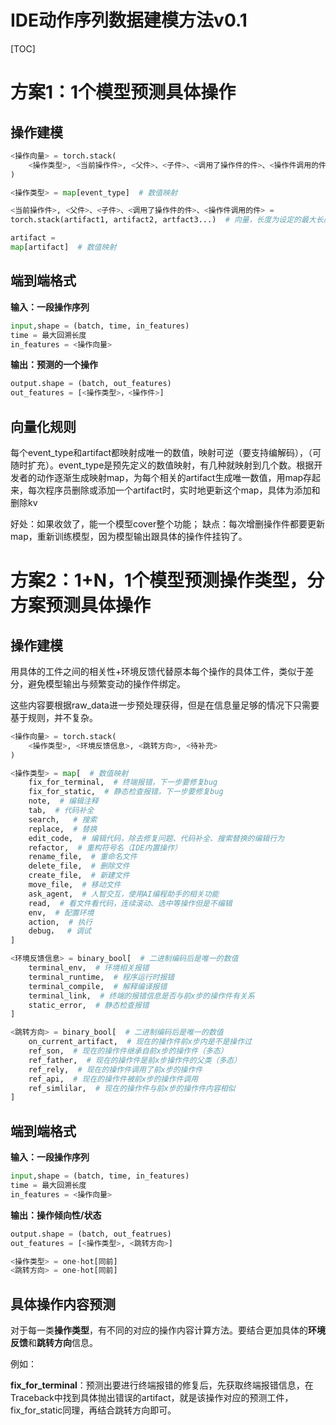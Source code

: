# IDE动作序列数据建模方法v0.1

[TOC]

# 方案1：1个模型预测具体操作

## 操作建模

```python
<操作向量> = torch.stack(
	<操作类型>, <当前操作件>, <父件>、<子件>、<调用了操作件的件>、<操作件调用的件>
)

<操作类型> = map[event_type]  # 数值映射

<当前操作件>, <父件>、<子件>、<调用了操作件的件>、<操作件调用的件> = 
torch.stack(artifact1, artifact2, artfact3...)  # 向量，长度为设定的最大长度，不足的值补0

artifact = 
map[artifact]  # 数值映射
```

## 端到端格式

**输入：一段操作序列**

```python
input,shape = (batch, time, in_features)
time = 最大回溯长度
in_features = <操作向量>
```

**输出：预测的一个操作**

```python
output.shape = (batch, out_features)
out_features = [<操作类型>，<操作件>]
```

## 向量化规则

每个event_type和artifact都映射成唯一的数值，映射可逆（要支持编解码），（可随时扩充）。event_type是预先定义的数值映射，有几种就映射到几个数。根据开发者的动作逐渐生成映射map，为每个相关的artifact生成唯一数值，用map存起来，每次程序员删除或添加一个artifact时，实时地更新这个map，具体为添加和删除kv

好处：如果收敛了，能一个模型cover整个功能；
缺点：每次增删操作件都要更新map，重新训练模型，因为模型输出跟具体的操作件挂钩了。



# 方案2：1+N，1个模型预测操作类型，分方案预测具体操作

## 操作建模

用具体的工件之间的相关性+环境反馈代替原本每个操作的具体工件，类似于差分，避免模型输出与频繁变动的操作件绑定。

这些内容要根据raw_data进一步预处理获得，但是在信息量足够的情况下只需要基于规则，并不复杂。

```python
<操作向量> = torch.stack(
	<操作类型>, <环境反馈信息>, <跳转方向>, <待补充>
)

<操作类型> = map[  # 数值映射
    fix_for_terminal,  # 终端报错，下一步要修复bug
    fix_for_static,  # 静态检查报错，下一步要修复bug
    note,  # 编辑注释
    tab,  # 代码补全
	search,   # 搜索
    replace,  # 替换
    edit_code,  # 编辑代码，除去修复问题、代码补全、搜索替换的编辑行为
    refactor,  # 重构符号名（IDE内置操作）
    rename_file,  # 重命名文件
    delete_file,  # 删除文件
    create_file,  # 新建文件
    move_file,  # 移动文件
    ask_agent,  # 人智交互，使用AI编程助手的相关功能
    read,  # 看文件看代码，连续滚动、选中等操作但是不编辑
    env,  # 配置环境
    action,  # 执行
    debug，  # 调试
]

<环境反馈信息> = binary_bool[  # 二进制编码后是唯一的数值
    terminal_env,  # 环境相关报错
    terminal_runtime,  # 程序运行时报错
    terminal_compile,  # 解释编译报错
    terminal_link,  # 终端的报错信息是否与前x步的操作件有关系
    static_error,  # 静态检查报错
]

<跳转方向> = binary_bool[  # 二进制编码后是唯一的数值
    on_current_artifact,  # 现在的操作件前x步内是不是操作过
    ref_son,  # 现在的操作件继承自前x步的操作件（多态）
    ref_father,  # 现在的操作件是前x步操作件的父类（多态）
    ref_rely,  # 现在的操作件调用了前x步的操作件
    ref_api,  # 现在的操作件被前x步的操作件调用
    ref_simlilar,  # 现在的操作件与前x步的操作件内容相似
]
```

## 端到端格式

**输入：一段操作序列**

```python
input,shape = (batch, time, in_features)
time = 最大回溯长度
in_features = <操作向量>
```

**输出：操作倾向性/状态**

```python
output.shape = (batch, out_featrues)
out_features = [<操作类型>, <跳转方向>]

<操作类型> = one-hot[同前]
<跳转方向> = one-hot[同前]
```

## 具体操作内容预测

对于每一类**操作类型**，有不同的对应的操作内容计算方法。要结合更加具体的**环境反馈**和**跳转方向**信息。

例如：

**fix_for_terminal**：预测出要进行终端报错的修复后，先获取终端报错信息，在Traceback中找到具体抛出错误的artifact，就是该操作对应的预测工件，fix_for_static同理，再结合跳转方向即可。
